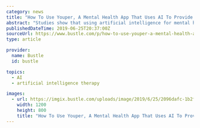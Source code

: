 ```yaml
---
category: news
title: "How To Use Youper, A Mental Health App That Uses AI To Provide Support"
abstract: "Studies show that using artificial intelligence for mental health treatment can have ... whereas most people can only afford to go to therapy once a week or every other week. Hamilton told TechCrunch that he thinks their app is more sought-after by women ..."
publishedDateTime: 2019-06-25T20:37:00Z
sourceUrl: https://www.bustle.com/p/how-to-use-youper-a-mental-health-app-that-uses-ai-to-provide-support-18144219
type: article

provider:
  name: Bustle
  id: bustle

topics:
  - AI
  - artificial intelligence therapy

images:
  - url: https://imgix.bustle.com/uploads/image/2019/6/25/2096dafc-1b2f-47f7-93ac-01f164726c89-stock_ab-9320.jpg?w=1200&amp;h=630&amp;q=70&amp;fit=crop&amp;crop=faces&amp;fm=jpg
    width: 1200
    height: 800
    title: "How To Use Youper, A Mental Health App That Uses AI To Provide Support"
---
```

